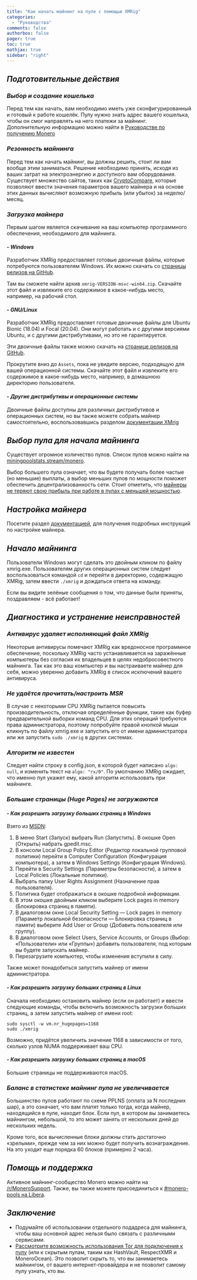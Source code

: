 ```yaml
---
title: "Как начать майнинг на пуле с помощью XMRig"
categories:
  - "Руководства"
comments: false
authorbox: false
pager: true
toc: true
mathjax: true
sidebar: "right"
---
```


## _Подготовительные действия_

### _Выбор и создание кошелька_

Перед тем как начать, вам необходимо иметь уже сконфигурированный и готовый к работе кошелёк. Пулу нужно знать адрес вашего кошелька, чтобы он смог направлять на него платежи за майнинг. Дополнительную информацию можно найти в [Руководстве по получению Monero](Ё)

### _Резонность майнинга_

Перед тем как начать майнинг, вы должны решить, стоит ли вам вообще этим заниматься. Решение необходимо принять, исходя из ваших затрат на электроэнергию и доступного вам оборудования. Существует множество сайтов,
таких как [CryptoCompare](https://www.cryptocompare.com/mining/calculator/xmr), которые позволяют ввести значения параметров вашего майнера и на основе этих данных вычисляют возможную прибыль (или убыток) за
неделю/месяц.

### _Загрузка майнера_

Первым шагом является скачивание на ваш компьютер программного обеспечения, необходимого для майнинга.

#### - _Windows_

Разработчик XMRig предоставляет готовые двоичные файлы, которые потребуются пользователям Windows. Их можно скачать со [страницы релизов на GitHub](https://github.com/xmrig/xmrig/releases/latest).

Там вы сможете найти архив `xmrig-VERSION-msvc-win64.zip`. Скачайте этот файл и извлеките его содержимое в какое-нибудь место, например, на рабочий стол.

#### - _GNU/Linux_

Разработчик XMRig предоставляет готовые двоичные файлы для Ubuntu Bionic (18.04) и Focal (20.04). Они могут работать и с другими версиями Ubuntu, и с другими дистрибутивами, но это не гарантируется.

Эти двоичные файлы также можно скачать на [странице релизов на GitHub](https://github.com/xmrig/xmrig/releases/latest).

Прокрутите вниз до `Assets`, пока не увидите версию, подходящую для вашей операционной системы. Скачайте этот файл и извлеките его содержимое в какое-нибудь место, например, в домашнюю директорию пользователя.

#### - _Другие дистрибутивы и операционные системы_

Двоичные файлы доступны для различных дистрибутивов и операционных систем, но вы также можете собрать майнер самостоятельно, воспользовавшись разделом [документации XMrig](https://xmrig.com/docs/miner)

## _Выбор пула для начала майнинга_

Существует огромное количество пулов. Список пулов можно найти на [miningpoolstats.stream/monero](https://miningpoolstats.stream/monero).

Выбор большего пула означает, что вы будете получать более частые (но меньшие) выплаты, а выбор меньших пулов по мощности поможет обеспечить децентрализованность сети. Стоит отметить, что [майнеры не теряют свою прибыль при работе в пулах с меньшей мощностью](https://redd.it/g6uh2l).

## _Настройка майнера_

Посетите раздел [документацией](https://xmrig.com/docs/miner/config), для получения подробных инструкций по настройке майнера.

## _Начало майнинга_

Пользователи Windows могут сделать это двойным кликом по файлу xmrig.exe. Пользователям других операционных систем следует воспользоваться командой `cd` и перейти в директорию, содержащую XMRig, затем ввести `./xmrig` и дождаться ответа на команду.

Если вы видите зелёные сообщения о том, что данные были приняты, поздравляем - всё работает!

## _Диагностика и устранение неисправностей_

### _Антивирус удаляет исполняющий файл XMRig_

Некоторые антивирусы помечают XMRig как вредоносное программное обеспечение, поскольку XMRig часто устанавливается на заражённые компьютеры без согласия их владельцев в целях недобросовестного майнинга. Так как это ваш компьютер и вы настраиваете майнер для себя, можно уверенно добавить XMRig в список исключений вашего антивируса.

### _Не удаётся прочитать/настроить MSR_

В случае с некоторыми CPU XMRig пытается повысить производительность, отключая определённые функции, такие как буфер предварительной выборки команд CPU. Для этих операций требуются права администратора, поэтому
попробуйте правой кнопкой мыши кликнуть по файлу xmrig.exe и запустить его от имени администратора или же запустить `sudo ./xmrig` в других системах.

### _Алгоритм не известен_

Следует найти строку в config.json, в которой будет написано `algo: null`, и изменить текст на `algo: "rx/0"`. По умолчанию XMRig ожидает, что именно пул укажет ему, какой алгоритм использовать при майнинге.

### _Большие страницы (Huge Pages) не загружаются_

#### - _Как разрешить загрузку больших страниц в Windows_

Взято из [MSDN](https://docs.microsoft.com/en-us/sql/database-engine/configure-windows/enable-the-lock-pages-in-memory-option-windows?view=sql-server-ver15):

1. В меню Start (Запуск) выбрать Run (Запустить). В окошке Open (Открыть) набрать gpedit.msc.
2. В консоли Local Group Policy Editor (Редактор локальной групповой политики) перейти в Computer Configuration (Конфигурация компьютера), а затем в Windows Settings (Конфигурация Windows).
3. Перейти в Security Settings (Параметры безопасности), а затем в Local Policies (Локальные политики).
4. Выбрать папку User Rights Assignment (Назначение прав пользователя).
5. Политика будет отображаться в окошке подробной информации.
6. В этом окошке двойным кликом выберите Lock pages in memory (Блокировка
   страниц в памяти).
7. В диалоговом окне Local Security Setting — Lock pages in memory (Параметр локальной безопасности — Блокировка страниц в памяти) выберите Add User or Group (Добавить пользователя или группу).
8. В диалоговом окне Select Users, Service Accounts, or Groups (Выбор: «Пользователи» или «Группы») добавить пользователя, под которым вы будете запускать майнер.
9. Перезагрузите компьютер, чтобы изменения вступили в силу.

Также может понадобиться запустить майнер от имени администратора.

#### - _Как разрешить загрузку больших страниц в Linux_

Сначала необходимо остановить майнер (если он работает) и ввести следующие команды, чтобы включить возможность загрузки больших страниц, а затем запустить майнер от имени root:
```
sudo sysctl -w vm.nr_hugepages=1168
sudo ./xmrig
```
Возможно, придётся увеличить значение 1168 в зависимости от того, сколько узлов NUMA поддерживает ваш CPU.

#### - _Как разрешить загрузку больших страниц в macOS_

Большие страницы не поддерживаются macOS.

### _Баланс в статистеке майнинг пула не увеличивается_

Большинство пулов работают по схеме PPLNS (оплата за N последних шар), а это означает, что вам платят только тогда, когда майнер, находящийся в пуле, находит блок. Если пул, в котором вы занимаетесь майнингом, небольшой, то это может занять от нескольких дней до нескольких недель.

Кроме того, все вычисленные блоки должны стать достаточно «зрелыми», прежде чем за них можно будет получить вознаграждение. На это уходит еще порядка 60 блоков (примерно 2 часа).

## _Помощь и поддержка_

Активное майнинг-сообщество Monero можно найти на [/r/MoneroSupport](https://www.reddit.com/r/MoneroSupport/). Также, вы также можете присоединиться к [#monero-pools на Libera](https://web.libera.chat/?channel=#monero-pools).

## _Заключение_

* Подумайте об использовании отдельного подадреса для майнинга, чтобы ваш основной адрес нельзя было связать с различными сервисами.
* [Рассмотрите возможность использования Tor для подключения к пулу](https://xmrig.com/docs/miner/tor) (или к скрытым пулам, таким как HashVault, RespectXMR и MoneroOcean). Это позволит скрыть то, что вы занимаетесь майнингом, от вашего интернет-провайдера и не позволит самому пулу узнать, кто вы.
